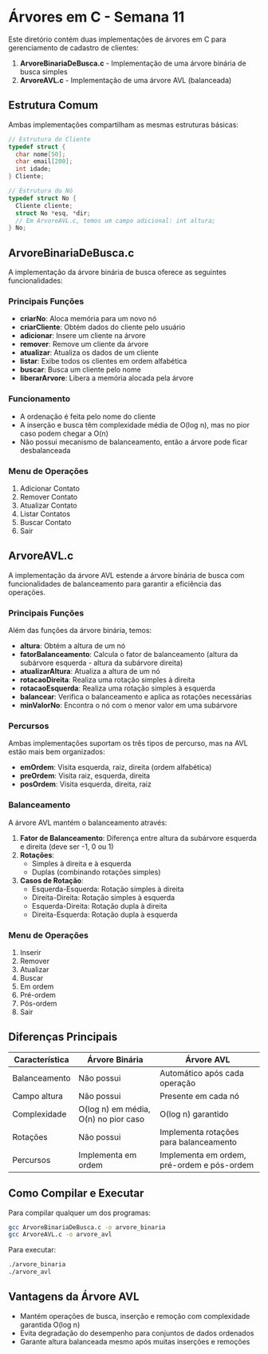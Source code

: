 # Árvores em C - Semana 11

Este diretório contém duas implementações de árvores em C para gerenciamento de cadastro de clientes:

1. **ArvoreBinariaDeBusca.c** - Implementação de uma árvore binária de busca simples
2. **ArvoreAVL.c** - Implementação de uma árvore AVL (balanceada)

## Estrutura Comum

Ambas implementações compartilham as mesmas estruturas básicas:

```c
// Estrutura do Cliente
typedef struct {
  char nome[50];
  char email[200];
  int idade;
} Cliente;

// Estrutura do Nó
typedef struct No {
  Cliente cliente;
  struct No *esq, *dir;
  // Em ArvoreAVL.c, temos um campo adicional: int altura;
} No;
```

## ArvoreBinariaDeBusca.c

A implementação da árvore binária de busca oferece as seguintes funcionalidades:

### Principais Funções

- **criarNo**: Aloca memória para um novo nó
- **criarCliente**: Obtém dados do cliente pelo usuário
- **adicionar**: Insere um cliente na árvore
- **remover**: Remove um cliente da árvore
- **atualizar**: Atualiza os dados de um cliente
- **listar**: Exibe todos os clientes em ordem alfabética
- **buscar**: Busca um cliente pelo nome
- **liberarArvore**: Libera a memória alocada pela árvore

### Funcionamento

- A ordenação é feita pelo nome do cliente
- A inserção e busca têm complexidade média de O(log n), mas no pior caso podem chegar a O(n)
- Não possui mecanismo de balanceamento, então a árvore pode ficar desbalanceada

### Menu de Operações

1. Adicionar Contato
2. Remover Contato
3. Atualizar Contato
4. Listar Contatos
5. Buscar Contato
0. Sair

## ArvoreAVL.c

A implementação da árvore AVL estende a árvore binária de busca com funcionalidades de balanceamento para garantir a eficiência das operações.

### Principais Funções

Além das funções da árvore binária, temos:

- **altura**: Obtém a altura de um nó
- **fatorBalanceamento**: Calcula o fator de balanceamento (altura da subárvore esquerda - altura da subárvore direita)
- **atualizarAltura**: Atualiza a altura de um nó
- **rotacaoDireita**: Realiza uma rotação simples à direita
- **rotacaoEsquerda**: Realiza uma rotação simples à esquerda
- **balancear**: Verifica o balanceamento e aplica as rotações necessárias
- **minValorNo**: Encontra o nó com o menor valor em uma subárvore

### Percursos

Ambas implementações suportam os três tipos de percurso, mas na AVL estão mais bem organizados:

- **emOrdem**: Visita esquerda, raiz, direita (ordem alfabética)
- **preOrdem**: Visita raiz, esquerda, direita
- **posOrdem**: Visita esquerda, direita, raiz

### Balanceamento

A árvore AVL mantém o balanceamento através:

1. **Fator de Balanceamento**: Diferença entre altura da subárvore esquerda e direita (deve ser -1, 0 ou 1)
2. **Rotações**: 
   - Simples à direita e à esquerda
   - Duplas (combinando rotações simples)
3. **Casos de Rotação**:
   - Esquerda-Esquerda: Rotação simples à direita
   - Direita-Direita: Rotação simples à esquerda
   - Esquerda-Direita: Rotação dupla à direita
   - Direita-Esquerda: Rotação dupla à esquerda

### Menu de Operações

1. Inserir
2. Remover
3. Atualizar
4. Buscar
5. Em ordem
6. Pré-ordem
7. Pós-ordem
0. Sair

## Diferenças Principais

| Característica | Árvore Binária | Árvore AVL |
|---|---|---|
| Balanceamento | Não possui | Automático após cada operação |
| Campo altura | Não possui | Presente em cada nó |
| Complexidade | O(log n) em média, O(n) no pior caso | O(log n) garantido |
| Rotações | Não possui | Implementa rotações para balanceamento |
| Percursos | Implementa em ordem | Implementa em ordem, pré-ordem e pós-ordem |

## Como Compilar e Executar

Para compilar qualquer um dos programas:

```bash
gcc ArvoreBinariaDeBusca.c -o arvore_binaria
gcc ArvoreAVL.c -o arvore_avl
```

Para executar:

```bash
./arvore_binaria
./arvore_avl
```

## Vantagens da Árvore AVL

- Mantém operações de busca, inserção e remoção com complexidade garantida O(log n)
- Evita degradação do desempenho para conjuntos de dados ordenados
- Garante altura balanceada mesmo após muitas inserções e remoções 
